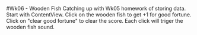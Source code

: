 #Wk06 - Wooden Fish
Catching up with Wk05 homework of storing data. 
Start with ContentView. Click on the wooden fish to get +1 for good fortune. Click on "clear good fortune" to clear the score. Each click will triger the wooden fish sound. 
